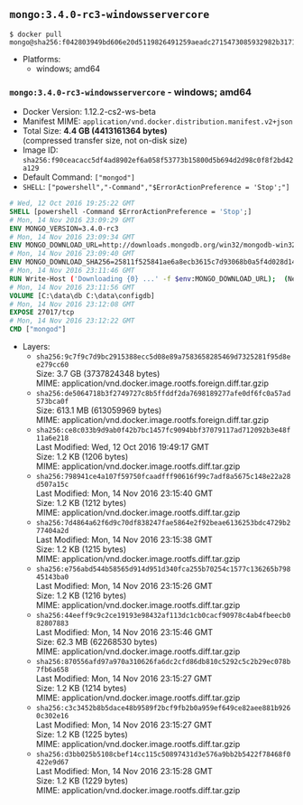 ## `mongo:3.4.0-rc3-windowsservercore`

```console
$ docker pull mongo@sha256:f042803949bd606e20d5119826491259aeadc2715473085932982b31719582cd
```

-	Platforms:
	-	windows; amd64

### `mongo:3.4.0-rc3-windowsservercore` - windows; amd64

-	Docker Version: 1.12.2-cs2-ws-beta
-	Manifest MIME: `application/vnd.docker.distribution.manifest.v2+json`
-	Total Size: **4.4 GB (4413161364 bytes)**  
	(compressed transfer size, not on-disk size)
-	Image ID: `sha256:f90ceacacc5df4ad8902ef6a058f53773b15800d5b694d2d98c0f8f2bd42a129`
-	Default Command: `["mongod"]`
-	`SHELL`: `["powershell","-Command","$ErrorActionPreference = 'Stop';"]`

```dockerfile
# Wed, 12 Oct 2016 19:25:22 GMT
SHELL [powershell -Command $ErrorActionPreference = 'Stop';]
# Mon, 14 Nov 2016 23:09:29 GMT
ENV MONGO_VERSION=3.4.0-rc3
# Mon, 14 Nov 2016 23:09:34 GMT
ENV MONGO_DOWNLOAD_URL=http://downloads.mongodb.org/win32/mongodb-win32-x86_64-2008plus-ssl-3.4.0-rc3-signed.msi
# Mon, 14 Nov 2016 23:09:40 GMT
ENV MONGO_DOWNLOAD_SHA256=25811f525841ae6a8ecb3615c7d93068b0a5f4d028d1488918d26a04f513b4dd
# Mon, 14 Nov 2016 23:11:46 GMT
RUN Write-Host ('Downloading {0} ...' -f $env:MONGO_DOWNLOAD_URL); 	(New-Object System.Net.WebClient).DownloadFile($env:MONGO_DOWNLOAD_URL, 'mongo.msi'); 		Write-Host ('Verifying sha256 ({0}) ...' -f $env:MONGO_DOWNLOAD_SHA256); 	if ((Get-FileHash mongo.msi -Algorithm sha256).Hash -ne $env:MONGO_DOWNLOAD_SHA256) { 		Write-Host 'FAILED!'; 		exit 1; 	}; 		Write-Host 'Installing ...'; 	Start-Process msiexec -Wait 		-ArgumentList @( 			'/i', 			'mongo.msi', 			'/quiet', 			'/qn', 			'INSTALLLOCATION=C:\mongodb', 			'ADDLOCAL=all' 		); 	$env:PATH = 'C:\mongodb\bin;' + $env:PATH; 	[Environment]::SetEnvironmentVariable('PATH', $env:PATH, [EnvironmentVariableTarget]::Machine); 		Write-Host 'Verifying install ...'; 	Write-Host '  mongo --version'; mongo --version; 	Write-Host '  mongod --version'; mongod --version; 		Write-Host 'Removing ...'; 	Remove-Item C:\mongodb\bin\*.pdb -Force; 	Remove-Item C:\windows\installer\*.msi -Force; 	Remove-Item mongo.msi -Force; 		Write-Host 'Complete.';
# Mon, 14 Nov 2016 23:11:56 GMT
VOLUME [C:\data\db C:\data\configdb]
# Mon, 14 Nov 2016 23:12:08 GMT
EXPOSE 27017/tcp
# Mon, 14 Nov 2016 23:12:22 GMT
CMD ["mongod"]
```

-	Layers:
	-	`sha256:9c7f9c7d9bc2915388ecc5d08e89a7583658285469d7325281f95d8ee279cc60`  
		Size: 3.7 GB (3737824348 bytes)  
		MIME: application/vnd.docker.image.rootfs.foreign.diff.tar.gzip
	-	`sha256:de5064718b3f2749727c8b5ffddf2da7698189277afe0df6fc0a57ad573bca0f`  
		Size: 613.1 MB (613059969 bytes)  
		MIME: application/vnd.docker.image.rootfs.foreign.diff.tar.gzip
	-	`sha256:ce8c033b9d9ab0f42b7bc1457fc9094bbf37079117ad712092b3e48f11a6e218`  
		Last Modified: Wed, 12 Oct 2016 19:49:17 GMT  
		Size: 1.2 KB (1206 bytes)  
		MIME: application/vnd.docker.image.rootfs.diff.tar.gzip
	-	`sha256:798941ce4a107f59750fcaadfff90616f99c7adf8a5675c148e22a28d507a15c`  
		Last Modified: Mon, 14 Nov 2016 23:15:40 GMT  
		Size: 1.2 KB (1212 bytes)  
		MIME: application/vnd.docker.image.rootfs.diff.tar.gzip
	-	`sha256:7d4864a62f6d9c70df838247fae5864e2f92beae6136253bdc4729b277404a2d`  
		Last Modified: Mon, 14 Nov 2016 23:15:38 GMT  
		Size: 1.2 KB (1215 bytes)  
		MIME: application/vnd.docker.image.rootfs.diff.tar.gzip
	-	`sha256:e756abd544b58565d914d951d340fca255b70254c1577c136265b79845143ba0`  
		Last Modified: Mon, 14 Nov 2016 23:15:26 GMT  
		Size: 1.2 KB (1216 bytes)  
		MIME: application/vnd.docker.image.rootfs.diff.tar.gzip
	-	`sha256:44eeff9c9c2ce19193e98432af113dc1cb0cacf90978c4ab4fbeecb082807883`  
		Last Modified: Mon, 14 Nov 2016 23:15:46 GMT  
		Size: 62.3 MB (62268530 bytes)  
		MIME: application/vnd.docker.image.rootfs.diff.tar.gzip
	-	`sha256:870556afd97a970a310626fa6dc2cfd86db810c5292c5c2b29ec078b7fb6a658`  
		Last Modified: Mon, 14 Nov 2016 23:15:27 GMT  
		Size: 1.2 KB (1214 bytes)  
		MIME: application/vnd.docker.image.rootfs.diff.tar.gzip
	-	`sha256:c3c3452b8b5dace48b9589f2bcf9fb2b0a959ef649ce82aee881b9260c302e16`  
		Last Modified: Mon, 14 Nov 2016 23:15:27 GMT  
		Size: 1.2 KB (1225 bytes)  
		MIME: application/vnd.docker.image.rootfs.diff.tar.gzip
	-	`sha256:d3bb025b5108cbef14cc115c50897431d3e576a9bb2b5422f78468f0422e9d67`  
		Last Modified: Mon, 14 Nov 2016 23:15:28 GMT  
		Size: 1.2 KB (1229 bytes)  
		MIME: application/vnd.docker.image.rootfs.diff.tar.gzip
